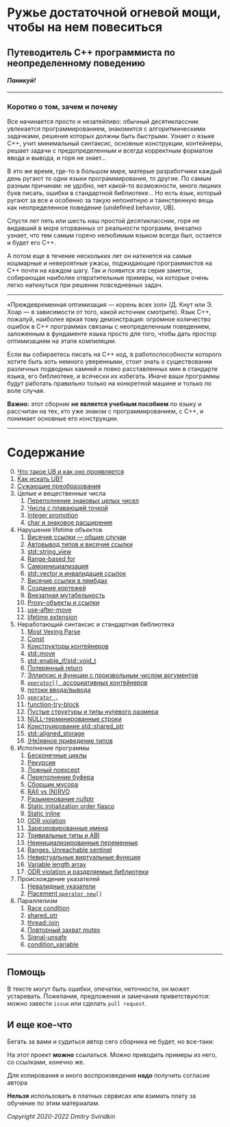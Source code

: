 # Ружье достаточной огневой мощи, чтобы на нем повеситься

## Путеводитель C++ программиста по неопределенному поведению

#### *Паникуй!*

--------------

### Коротко о том, зачем и почему

Все начинается просто и незатейливо: обычный десятиклассник увлекается программированием, знакомится с алгоритмическими задачками, решения которых должны быть быстрыми. Узнает о языке C++, учит минимальный синтаксис, основные конструкции, контейнеры, решает задачи с предопределенным и всегда корректным форматом ввода и вывода, и горя не знает...

В это же время, где-то в большом мире, матерые разработчики каждый день ругают то одни языки программирования, то другие. По самым разным причинам: не удобно, нет какой-то возможности, много лишних букв писать, ошибки в стандартной библиотеке... Но есть язык, который ругают за все и особенно за такую непонятную и таинственную вещь как неопределенное поведение (undefined behavior, UB).

Спустя лет пять или шесть наш простой десятиклассник, горя не видавший в море оторванных от реальности программ, внезапно узнает, что тем самым горячо нелюбимым языком всегда был, остается и будет его C++.

А потом еще в течение нескольких лет он наткнется на самые кошмарные и невероятные ужасы, поджидающие программистов на C++ почти на каждом шагу. Так и появится эта серия заметок, собирающая наиболее отвратительные примеры, на которые очень легко наткнуться при решении повседневных задач.

--------------

«Преждевременная оптимизация — корень всех зол» (Д. Кнут или Э. Хоар — в зависимости от того, какой источник смотрите). Язык С++, пожалуй, наиболее яркая тому демонстрация: огромное количество ошибок в C++ программах связаны
с неопределенным поведением, заложенным в фундаменте языка просто для того, чтобы дать простор оптимизациям на этапе компиляции.

Если вы собираетесь писать на C++ код, в работоспособности которого хотите быть хоть немного уверенными, стоит знать о существовании различных  подводных камней и ловко расставленных мин в стандарте языка, его библиотеке, и всячески их избегать. Иначе ваши программы будут работать правильно только на конкретной машине и только по воле случая.


**Важно:** этот сборник **не является учебным пособием** по языку и рассчитан на тех, кто уже знаком с программированием, с C++, и понимает основные его конструкции.

----


# Содержание
0. [Что такое UB и как оно проявляется](what_is_ub.md)
1. [Как искать UB?](how_to_find_ub.md)
2. [Сужающие преобразования](numeric/narrowing.md)
3. Целые и вещественные числа
   1. [Переполнение знаковых целых чисел](numeric/overflow.md)
   2. [Числа с плавающей точкой](numeric/floats.md)
   3. [Integer promotion](numeric/integer_promotion.md)
   4. [char и знаковое расширение](numeric/char_sign_extension.md)
4. Нарушения lifetime объектов
   1. [Висячие ссылки — общие случаи](lifetime/use_after_free_in_general.md)
   2. [Автовывод типов и висячие ссылки](lifetime/decltype_auto_and_explicit_types.md)
   3. [std::string_view](lifetime/string_view.md)
   4. [Range-based for](lifetime/for_loop.md)
   5. [Cамоинициализация](lifetime/self_init.md)
   6. [std::vector и инвалидация ссылок](lifetime/vector_invalidation.md)
   7. [Висячие ссылки в лямбдах](lifetime/lambda_capture.md)
   8. [Создание кортежей](lifetime/tuple_creation.md)
   9. [Внезапная мутабельность](lifetime/unexpected_mutability.md)
   10. [Proxy-объекты и ссылки](lifetime/proxy_objects.md)
   11. [use-after-move](lifetime/use-after-move.md)
   12. [lifetime extension](lifetime/lifetime_extension.md)
5. Неработающий синтаксис и стандартная библиотека
   1. [Most Vexing Parse](syntax/most_vexing_parse.md)
   2. [Const](syntax/const_launder.md)
   3. [Конструкторы контейнеров](syntax/stl_constructors.md)
   4. [std::move](syntax/move.md)
   5. [std::enable_if/std::void_t](syntax/enable_if_void_t.md)
   6. [Потерянный return](syntax/missing_return.md)
   7. [Эллипсис и функции с произвольным числом аргументов](syntax/c_variadic.md)
   8. [`operator[] ` ассоциативных контейнеров](syntax/map_subscript.md)
   9. [потоки ввода/вывода](syntax/iostreams.md)
   10. [`operator ,`](syntax/comma_operator.md)
   11. [function-try-block](syntax/function-try-catch.md)
   12. [Пустые структуры и типы нулевого размера](syntax/zero_size.md)
   13. [NULL-терминированные строки](syntax/null_terminated_string.md)
   14. [Конструирование std::shared_ptr](syntax/shared_ptr_constructor.md)
   15. [std::aligned_storage](syntax/aligned_storage.md)
   16. [(Не)явное приведение типов](syntax/explicit_but_implicit.md)
6. Исполнение программы
   1.  [Бесконечные циклы](runtime/endless_loop.md)
   2.  [Рекурсия](runtime/recursion.md)
   3.  [Ложный noexcept](runtime/noexcept.md)
   4.  [Переполнение буфера](runtime/array_overrun.md)
   5.  [Сборщик мусора](runtime/garbage_collector.md)
   6.  [RAII vs (N)RVO](runtime/rvo_vs_raii.md)
   7.  [Разыменование nullptr](runtime/nullptr_dereference.md)
   8.  [Static initialization order fiasco](runtime/static_initialization_order_fiasco.md)
   9.  [Static inline](runtime/static_inline.md)
   10.  [ODR violation](runtime/odr_violation.md)
   11. [Зарезервированные имена](runtime/reserved_names.md)
   12. [Тривиальные типы и ABI](runtime/trivial_types_and_ABI.md)
   13. [Неинициализированные переменные](runtime/uninitialized.md)
   14. [Ranges. Unreachable sentinel](runtime/unreachable_sentinel.md)
   15. [Невиртуальные виртуальные функции](runtime/virtual_functions.md)
   16. [Variable length array](runtime/vla.md)
   17. [ODR violation и разделяемые библиотеки](runtime/dll_and_odr_violation.md)
7. Происхождение указателей
   1. [Невалидные указатели](pointer_prominence/invalid_pointer.md)
   2. [Placement `operator new[]`](pointer_prominence/array_placement_new.md)
8. Параллелизм
   1. [Race condition](concurrency/race_condition.md)
   2. [shared_ptr](concurrency/shared_ptr.md)
   3. [thread::join](concurrency/jthread.md)
   4. [Повторный захват mutex](concurrency/double_lock.md)
   5. [Signal-unsafe](concurrency/signal_unsafe.md)
   6. [condition_variable](concurrency/condition_variable.md)


---
## Помощь

В тексте могут быть ошибки, опечатки, неточности, он может устаревать. Пожелания, предложения и замечания приветствуются: можно завести `issue` или сделать `pull request`.

## И еще кое-что

Бегать за вами и судиться автор сего сборника не будет, но все-таки:

На этот проект **можно** ссылаться. Можно приводить примеры из него, со ссылками, конечно же.

Для копирования и иного воспроизведения **надо** получить согласие автора

**Нельзя** использовать в платных сервисах или взимать плату за обучение по этим материалам.

_Copyright 2020-2022 Dmitry Sviridkin_
